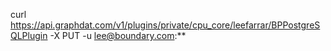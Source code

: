  curl https://api.graphdat.com/v1/plugins/private/cpu_core/leefarrar/BPPostgreSQLPlugin
  -X PUT -u lee@boundary.com:**